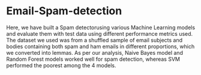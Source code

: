# Email-Spam-detection

Here, we have built a Spam detectorusing various Machine Learning models and evaluate them with test data using different performance metrics used. The dataset we used was from a shuffled sample of email subjects and bodies containing both spam and ham emails in different proportions, which we converted into lemmas. As per our analysis, Naive Bayes model and Random Forest models worked well for spam detection, whereas SVM performed the poorest among the 4 models.
